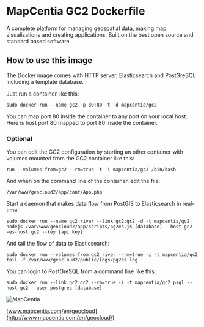 # MapCentia GC2 Dockerfile

A complete platform for managing geospatial data, making map visualisations and creating applications. Built on the best open source and standard based software.

## How to use this image

The Docker image comes with HTTP server, Elasticsearch and PostGreSQL including a template database. 


Just run a container like this:

    sudo docker run --name gc2 -p 80:80 -t -d mapcentia/gc2

You can map port 80 inside the container to any port on your local host. Here is host port 80 mapped to port 80 inside the container.

### Optional
You can edit the GC2 configuration by starting an other container with volumes mounted from the GC2 container like this:

    run --volumes-from=gc2 --rm=true -t -i mapcentia/gc2 /bin/bash
    
And when on the command line of the container. edit the file:
    
    /var/www/geocloud2/app/conf/App.php
    
Start a daemon that makes data flow from PostGIS to Elasticsearch in real-time:

	sudo docker run --name gc2_river --link gc2:gc2 -d -t mapcentia/gc2 nodejs /var/www/geocloud2/app/scripts/pg2es.js [database] --host gc2 --es-host gc2 --key [api key]

And tail the flow of data to Elasticsearch:

	sudo docker run --volumes-from gc2_river --rm=true -i -t mapcentia/gc2  tail -f /var/www/geocloud2/public/logs/pg2es.log

You can login to PostGreSQL from a command line like this:
    
    sudo docker run --link gc2:gc2 --rm=true -i -t mapcentia/gc2 psql --host gc2 --user postgres [database]
    

![MapCentia](https://geocloud.mapcentia.com/assets/images/MapCentia_geocloud_200.png)

[www.mapcentia.com/en/geocloud](http://www.mapcentia.com/en/geocloud/)